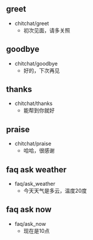 ## greet
* chitchat/greet
    - 初次见面，请多关照
## goodbye
* chitchat/goodbye
    - 好的，下次再见
## thanks
* chitchat/thanks
    - 能帮到你就好   
## praise
* chitchat/praise
    - 哈哈，很感谢     

## faq ask weather
* faq/ask_weather
    - 今天天气是多云，温度20度
## faq ask now
* faq/ask_now
    - 现在是10点        
    